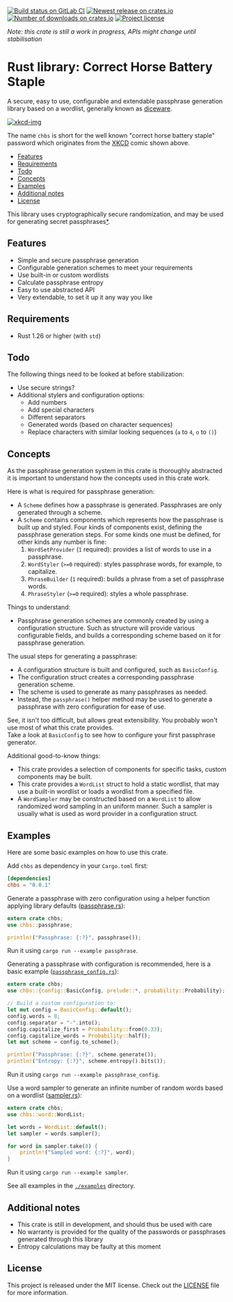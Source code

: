 [![Build status on GitLab CI][gitlab-ci-master-badge]][gitlab-ci-link]
[![Newest release on crates.io][crate-version-badge]][crate-link]
[![Number of downloads on crates.io][crate-download-badge]][crate-link]
[![Project license][crate-license-badge]](LICENSE)

[crate-link]: https://crates.io/crates/chbs
[crate-download-badge]: https://img.shields.io/crates/d/chbs.svg
[crate-version-badge]: https://img.shields.io/crates/v/chbs.svg
[crate-license-badge]: https://img.shields.io/crates/l/chbs.svg
[gitlab-ci-link]: https://gitlab.com/timvisee/chbs/commits/master
[gitlab-ci-master-badge]: https://gitlab.com/timvisee/chbs/badges/master/pipeline.svg

_Note: this crate is still a work in progress, APIs might change until
stabilisation_

# Rust library: Correct Horse Battery Staple
A secure, easy to use, configurable and extendable passphrase generation library
based on a wordlist, generally known as [diceware].

[![xkcd-img]][xkcd]

The name `chbs` is short for the well known "correct horse battery staple"
password which originates from the [XKCD][xkcd] comic shown above.

* [Features](#features)
* [Requirements](#requirements)
* [Todo](#todo)
* [Concepts](#concepts)
* [Examples](#examples)
* [Additional notes](#additional-notes)
* [License](#license)

This library uses cryptographically secure randomization, and may be used
for generating secret passphrases[*](#additional-notes).

## Features
* Simple and secure passphrase generation
* Configurable generation schemes to meet your requirements
* Use built-in or custom wordlists
* Calculate passphrase entropy
* Easy to use abstracted API
* Very extendable, to set it up it any way you like

## Requirements
* Rust 1.26 or higher (with `std`)

## Todo
The following things need to be looked at before stabilization:

* Use secure strings?
* Additional stylers and configuration options:
  * Add numbers
  * Add special characters
  * Different separators
  * Generated words (based on character sequences)
  * Replace characters with similar looking sequences (`a` to `4`, `o` to `()`)

## Concepts
As the passphrase generation system in this crate is thoroughly abstracted it is
important to understand how the concepts used in this crate work.

Here is what is required for passphrase generation:
- A `Scheme` defines how a passphrase is generated. Passphrases are only
  generated through a scheme.
- A `Scheme` contains components which represents how the passphrase is built up
  and styled. Four kinds of components exist, defining the passphrase generation
  steps. For some kinds one must be defined,
  for other kinds any number is fine:
    1.  `WordSetProvider` (`1` required): provides a list of words to use in
        a passphrase.
    2.  `WordStyler` (`>=0` required): styles passphrase words, for example, to
        capitalize.
    3.  `PhraseBuilder` (`1` required): builds a phrase from a set of passphrase
        words.
    4.  `PhraseStyler` (`>=0` required): styles a whole passphrase.

Things to understand:
- Passphrase generation schemes are commonly created by using a configuration
  structure. Such as structure will provide various configurable fields, and
  builds a corresponding scheme based on it for passphrase generation.

The usual steps for generating a passphrase:
- A configuration structure is built and configured, such as `BasicConfig`.
- The configuration struct creates a corresponding passphrase generation scheme.
- The scheme is used to generate as many passphrases as needed.
- Instead, the `passphrase()` helper method may be used to generate a passphrase
  with zero configuration for ease of use.

See, it isn't too difficult, but allows great extensibility. You probably won't
use most of what this crate provides.  
Take a look at `BasicConfig` to see how to configure your first passphrase
generator.

Additional good-to-know things:
- This crate provides a selection of components for specific tasks, custom
  components may be built.
- This crate provides a `WordList` struct to hold a static wordlist, that may
  use a built-in wordlist or loads a wordlist from a specified file.
- A `WordSampler` may be constructed based on a `WordList` to allow randomized
  word sampling in an uniform manner. Such a sampler is usually what is used as
  word provider in a configuration struct.

## Examples
Here are some basic examples on how to use this crate.

Add `chbs` as dependency in your `Cargo.toml` first:

```toml
[dependencies]
chbs = "0.0.1"
```

Generate a passphrase with zero configuration using a helper function applying
library defaults ([passphrase.rs](examples/passphrase.rs)):

```rust
extern crate chbs;
use chbs::passphrase;

println!("Passphrase: {:?}", passphrase());
```

Run it using `cargo run --example passphrase`.

Generating a passphrase with configuration is recommended, here is a basic
example ([`passphrase_config.rs`](examples/passphrase_config.rs)):

```rust
extern crate chbs;
use chbs::{config::BasicConfig, prelude::*, probability::Probability};

// Build a custom configuration to:
let mut config = BasicConfig::default();
config.words = 8;
config.separator = "-".into();
config.capitalize_first = Probability::from(0.33);
config.capitalize_words = Probability::half();
let mut scheme = config.to_scheme();

println!("Passphrase: {:?}", scheme.generate());
println!("Entropy: {:?}", scheme.entropy().bits());
```

Run it using `cargo run --example passphrase_config`.

Use a word sampler to generate an infinite number of random words based on
a wordlist ([sampler.rs](examples/sampler.rs)):

```rust
extern crate chbs;
use chbs::word::WordList;

let words = WordList::default();
let sampler = words.sampler();

for word in sampler.take(8) {
    println!("Sampled word: {:?}", word);
}
```

Run it using `cargo run --example sampler`.

See all examples in the [`./examples`](./examples) directory.

## Additional notes
* This crate is still in development, and should thus be used with care
* No warranty is provided for the quality of the passwords or passphrases
  generated through this library
* Entropy calculations may be faulty at this moment

## License
This project is released under the MIT license.
Check out the [LICENSE](LICENSE) file for more information.

[diceware]: https://en.wikipedia.org/wiki/Diceware
[xkcd]: https://xkcd.com/936/
[xkcd-img]: https://imgs.xkcd.com/comics/password_strength.png
